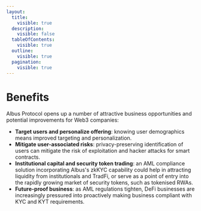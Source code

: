 ```yaml
---
layout:
  title:
    visible: true
  description:
    visible: false
  tableOfContents:
    visible: true
  outline:
    visible: true
  pagination:
    visible: true
---
```


# Benefits

Albus Protocol opens up a number of attractive business opportunities and potential improvements for Web3 companies:

* **Target users and personalize offering**: knowing user demographics means improved targeting and personalization.
* **Mitigate user-associated risks**: privacy-preserving identification of users can mitigate the risk of exploitation and hacker attacks for smart contracts.
* **Institutional capital and security token trading**: an AML compliance solution incorporating Albus's zkKYC capability could help in attracting liquidity from institutionals and TradFi, or serve as a point of entry into the rapidly growing market of security tokens, such as tokenised RWAs.
* **Future-proof business**: as AML regulations tighten, DeFi businesses are increasingly pressured into proactively making business compliant with KYC and KYT requirements.
